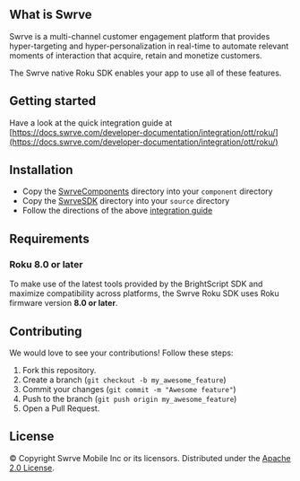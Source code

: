 What is Swrve
-------------
Swrve is a multi-channel customer engagement platform that provides hyper-targeting and hyper-personalization in real-time to automate relevant moments of interaction that acquire, retain and monetize customers.

The Swrve native Roku SDK enables your app to use all of these features.

Getting started
---------------
Have a look at the quick integration guide at [https://docs.swrve.com/developer-documentation/integration/ott/roku/](https://docs.swrve.com/developer-documentation/integration/ott/roku/)

Installation
-------------------
- Copy the [SwrveComponents](SwrveComponents) directory into your `component` directory
- Copy the [SwrveSDK](SwrveSDK) directory into your `source` directory
- Follow the directions of the above [integration guide](http://docs.swrve.com/developer-documentation/integration/roku/)

Requirements
------------
### Roku 8.0 or later
To make use of the latest tools provided by the BrightScript SDK and maximize compatibility across platforms, the Swrve Roku SDK uses Roku firmware version **8.0 or later**.

Contributing
------------
We would love to see your contributions! Follow these steps:

1. Fork this repository.
2. Create a branch (`git checkout -b my_awesome_feature`)
3. Commit your changes (`git commit -m "Awesome feature"`)
4. Push to the branch (`git push origin my_awesome_feature`)
5. Open a Pull Request.

License
-------
© Copyright Swrve Mobile Inc or its licensors. Distributed under the [Apache 2.0 License](LICENSE).
